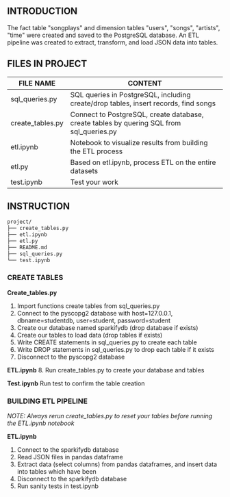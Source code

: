 ## INTRODUCTION
The fact table "songplays" and dimension tables "users", "songs", "artists", "time" were created and saved to the PostgreSQL database. An ETL pipeline was created to extract, transform, and load JSON data into tables. 

## FILES IN PROJECT

| FILE NAME  	| CONTENT 	|
|---		|---	|	
|   sql_queries.py	| SQL queries in PostgreSQL, including create/drop tables, insert records, find songs	| 
|   create_tables.py	|   Connect to PostgreSQL, create database, create tables by quering SQL from sql_queries.py 	| 
|   etl.ipynb	|   Notebook to visualize results from building the ETL process 	| 
|   etl.py	|   Based on etl.ipynb, process ETL on the entire datasets   	| 
|   test.ipynb | Test your work | 

## INSTRUCTION
```bash
project/
├── create_tables.py
├── etl.ipynb
├── etl.py
├── README.md
├── sql_queries.py
└── test.ipynb
```

### CREATE TABLES
**Create_tables.py** 
1. Import functions create tables from sql_queries.py
2. Connect to the pyscopg2 database with host=127.0.0.1, dbname=studentdb, user=student, password=student
3. Create our database named sparkifydb (drop database if exists)
4. Create our tables to load data (drop tables if exists)
5. Write CREATE statements in sql_queries.py to create each table
6. Write DROP statements in sql_queries.py to drop each table if it exists
7. Disconnect to the pyscopg2 database

**ETL.ipynb**
8. Run create_tables.py to create your database and tables

**Test.ipynb**
Run test to confirm the table creation

### BUILDING ETL PIPELINE 
*NOTE: Always rerun create_tables.py to reset your tables before running the ETL.ipynb notebook*

**ETL.ipynb**
1. Connect to the sparkifydb database
2. Read JSON files in pandas dataframe
3. Extract data (select columns) from pandas dataframes, and insert data into tables which have been
4. Disconnect to the sparkifydb database
5. Run sanity tests in test.ipynb







